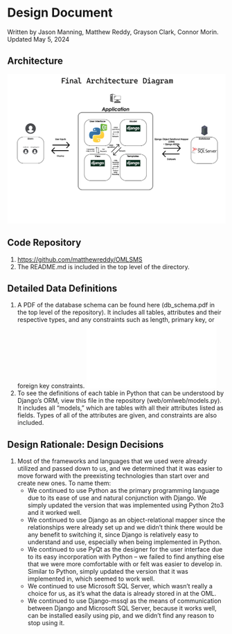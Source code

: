 # Design Document
Written by Jason Manning, Matthew Reddy, Grayson Clark, Connor Morin.
Updated May 5, 2024

## Architecture
![alt text](/Final%20Architecture%20Diagram%20-%20Team%20F%20-%20Comp%20523.jpg)


## Code Repository
1. https://github.com/matthewreddy/OMLSMS
2. The README.md is included in the top level of the directory.

## Detailed Data Definitions
1. A PDF of the database schema can be found here (db_schema.pdf in the top level of the repository). It includes all tables, attributes and their respective types, and any constraints such as 
length, primary key, or foreign key constraints.
![alt text](/db_schema.pdf)
2. To see the definitions of each table in Python that can be understood by Django’s ORM, view this file in the repository (web/omlweb/models.py). It includes all “models,” which are tables with all their attributes listed as fields. Types of all of the attributes are given, and constraints are also included.

## Design Rationale: Design Decisions
1. Most of the frameworks and languages that we used were already utilized and passed down to us, and we determined that it was easier to move forward with the preexisting technologies than start over and create new ones. To name them:
    * We continued to use Python as the primary programming language due to its ease of use and natural conjunction with Django. We simply updated the version that was implemented using Python 2to3 and it worked well.
    * We continued to use Django as an object-relational mapper since the relationships were already set up and we didn’t think there would be any benefit to switching it, since Django is relatively easy to understand and use, especially when being implemented in Python.
    * We continued to use PyQt as the designer for the user interface due to its easy incorporation with Python – we failed to find anything else that we were more comfortable with or felt was easier to develop in. Similar to Python, simply updated the version that it was implemented in, which seemed to work well.
    * We continued to use Microsoft SQL Server, which wasn’t really a choice for us, as it’s what the data is already stored in at the OML.
    * We continued to use Django-mssql as the means of communication between Django and Microsoft SQL Server, because it works well, can be installed easily using pip, and we didn’t find any reason to stop using it.

